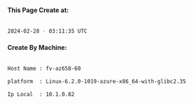 
   
#### This Page Create at:

```bash

2024-02-28 - 03:11:35 UTC

```

#### Create By Machine:

```bash

Host Name : fv-az658-60

platform  : Linux-6.2.0-1019-azure-x86_64-with-glibc2.35

Ip Local  : 10.1.0.82

```

